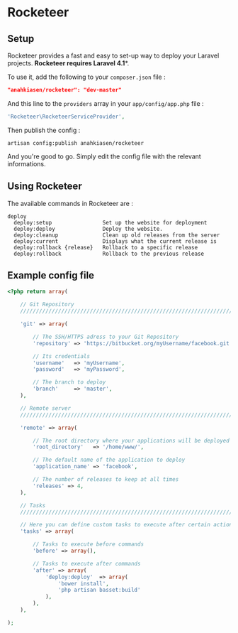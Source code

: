 Rocketeer
=========

## Setup

Rocketeer provides a fast and easy to set-up way to deploy your Laravel projects. **Rocketeer requires Laravel 4.1***.

To use it, add the following to your `composer.json` file :

```json
"anahkiasen/rocketeer": "dev-master"
```

And this line to the `providers` array in your `app/config/app.php` file :

```php
'Rocketeer\RocketeerServiceProvider',
```

Then publish the config :

```
artisan config:publish anahkiasen/rocketeer
```

And you're good to go. Simply edit the config file with the relevant informations.

## Using Rocketeer

The available commands in Rocketeer are :

```
deploy
  deploy:setup                Set up the website for deployment
  deploy:deploy               Deploy the website.
  deploy:cleanup              Clean up old releases from the server
  deploy:current              Displays what the current release is
  deploy:rollback {release}   Rollback to a specific release
  deploy:rollback             Rollback to the previous release
```

## Example config file

```php
<?php return array(

	// Git Repository
	//////////////////////////////////////////////////////////////////////

	'git' => array(

		// The SSH/HTTPS adress to your Git Repository
		'repository' => 'https://bitbucket.org/myUsername/facebook.git',

		// Its credentials
		'username'   => 'myUsername',
		'password'   => 'myPassword',

		// The branch to deploy
		'branch'     => 'master',
	),

	// Remote server
	//////////////////////////////////////////////////////////////////////

	'remote' => array(

		// The root directory where your applications will be deployed
		'root_directory'   => '/home/www/',

		// The default name of the application to deploy
		'application_name' => 'facebook',

		// The number of releases to keep at all times
		'releases' => 4,
	),

	// Tasks
	//////////////////////////////////////////////////////////////////////

	// Here you can define custom tasks to execute after certain actions
	'tasks' => array(

		// Tasks to execute before commands
		'before' => array(),

		// Tasks to execute after commands
		'after' => array(
			'deploy:deploy'  => array(
				'bower install',
				'php artisan basset:build'
			),
		),
	),

);
```